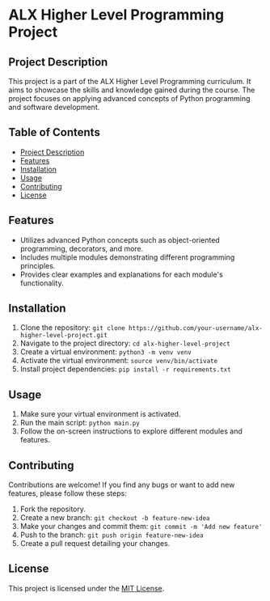 # ALX Higher Level Programming Project

## Project Description

This project is a part of the ALX Higher Level Programming curriculum. It aims to showcase the skills and knowledge gained during the course. The project focuses on applying advanced concepts of Python programming and software development.

## Table of Contents

- [Project Description](#project-description)
- [Features](#features)
- [Installation](#installation)
- [Usage](#usage)
- [Contributing](#contributing)
- [License](#license)

## Features

- Utilizes advanced Python concepts such as object-oriented programming, decorators, and more.
- Includes multiple modules demonstrating different programming principles.
- Provides clear examples and explanations for each module's functionality.

## Installation

1. Clone the repository: `git clone https://github.com/your-username/alx-higher-level-project.git`
2. Navigate to the project directory: `cd alx-higher-level-project`
3. Create a virtual environment: `python3 -m venv venv`
4. Activate the virtual environment: `source venv/bin/activate`
5. Install project dependencies: `pip install -r requirements.txt`

## Usage

1. Make sure your virtual environment is activated.
2. Run the main script: `python main.py`
3. Follow the on-screen instructions to explore different modules and features.

## Contributing

Contributions are welcome! If you find any bugs or want to add new features, please follow these steps:

1. Fork the repository.
2. Create a new branch: `git checkout -b feature-new-idea`
3. Make your changes and commit them: `git commit -m 'Add new feature'`
4. Push to the branch: `git push origin feature-new-idea`
5. Create a pull request detailing your changes.

## License

This project is licensed under the [MIT License](LICENSE).

